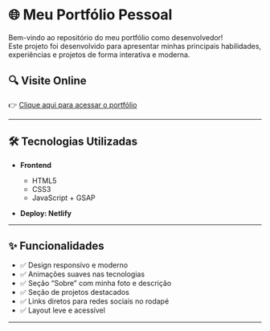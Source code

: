 # 🌐 Meu Portfólio Pessoal

Bem-vindo ao repositório do meu portfólio como desenvolvedor!  
Este projeto foi desenvolvido para apresentar minhas principais habilidades, experiências e projetos de forma interativa e moderna.

## 🔍 Visite Online

👉 [Clique aqui para acessar o portfólio](https://felipedemenezes.netlify.app)

---

## 🛠️ Tecnologias Utilizadas

- **Frontend**
  - HTML5
  - CSS3
  - JavaScript + GSAP

- **Deploy: Netlify**
---

## ✨ Funcionalidades

- ✅ Design responsivo e moderno
- ✅ Animações suaves nas tecnologias
- ✅ Seção “Sobre” com minha foto e descrição
- ✅ Seção de projetos destacados
- ✅ Links diretos para redes sociais no rodapé
- ✅ Layout leve e acessível

---
